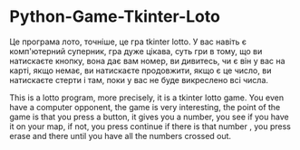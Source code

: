 # Python-Game-Tkinter-Loto

Це програма лото, точніше, це гра tkinter lotto. У вас навіть є комп'ютерний суперник, гра дуже цікава, суть гри в тому, що ви натискаєте кнопку, вона дає вам номер, ви дивитесь, чи є він у вас на карті, якщо немає, ви натискаєте продовжити, якщо є це число, ви натискаєте стерти і там, поки у вас не буде викреслено всі числа.

This is a lotto program, more precisely, it is a tkinter lotto game. You even have a computer opponent, the game is very interesting, the point of the game is that you press a button, it gives you a number, you see if you have it on your map, if not, you press continue if there is that number , you press erase and there until you have all the numbers crossed out.
